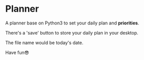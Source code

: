 # Planner
A planner base on Python3 to set your daily plan and **priorities**.

There's a 'save' button to store your daily plan in your desktop.

The file name would be today's date.

Have fun😎
